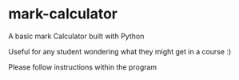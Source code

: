 mark-calculator
===============

A basic mark Calculator built with Python

Useful for any student wondering what they might get in a course :)

Please follow instructions within the program

